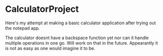 # CalculatorProject

Here's my attempt at making a basic calculator application after trying out the notepad app. 

The calculator doesnt have a backspace function yet nor can it handle multiple operations in one go. 
Will work on that in the future. Appearantly it is not as easy as one would imagine it to be.
